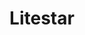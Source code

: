 ---
blog: https://blog.litestar.dev/
git: https://github.com/litestar-org/litestar
logohandle: litestardev
sort: litestar
title: Litestar
twitter: https://x.com/LitestarAPI
website: https://litestar.dev/
---